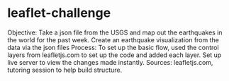 # leaflet-challenge
Objective: Take a json file from the USGS and map out the earthquakes in the world for the past week.  Create an earthquake visualization from the data via the json files
Process: To set up the basic flow, used the control layers from leafletjs.com to set up the code and added each layer.  Set up live server to view the changes made instantly.
Sources: leafletjs.com,  tutoring session to help build structure.
